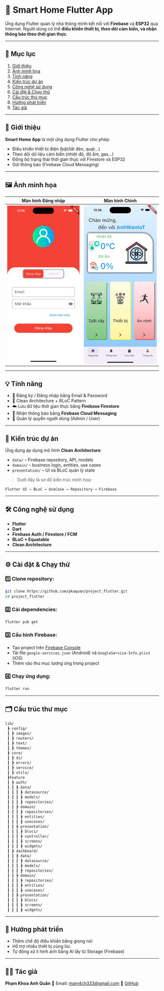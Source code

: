 # 🦋 Smart Home Flutter App

Ứng dụng Flutter quản lý nhà thông minh kết nối với **Firebase** và **ESP32** qua Internet.
Người dùng có thể **điều khiển thiết bị, theo dõi cảm biến, và nhận thông báo theo thời gian thực**.

---

## 📑 Mục lục

1. [Giới thiệu](#-giới-thiệu)
2. [Ảnh minh họa](#-ảnh-minh-họa)
3. [Tính năng](#-tính-năng)
4. [Kiến trúc dự án](#-kiến-trúc-dự-án)
5. [Công nghệ sử dụng](#-công-nghệ-sử-dụng)
6. [Cài đặt & Chạy thử](#-cài-đặt--chạy-thử)
7. [Cấu trúc thư mục](#-cấu-trúc-thư-mục)
8. [Hướng phát triển](#-hướng-phát-triển)
9. [Tác giả](#-tác-giả)

---

## 🚀 Giới thiệu

**Smart Home App** là một ứng dụng Flutter cho phép:

* Điều khiển thiết bị điện (bật/tắt đèn, quạt…)
* Theo dõi dữ liệu cảm biến (nhiệt độ, độ ẩm, gas…)
* Đồng bộ trạng thái thời gian thực với Firestore và ESP32
* Gửi thông báo (Firebase Cloud Messaging)

---

## 🖼 Ảnh minh họa

| Màn hình Đăng nhập                 | Màn hình Chính                   | 
| ---------------------------------- | -------------------------------- | 
| ![Login](assets/readme/login.png)  | ![Home](assets/readme/home.png)  | 

---

## 💡 Tính năng

* 🔐 Đăng ký / Đăng nhập bằng Email & Password
* 🧠 Clean Architecture + BLoC Pattern
* ☁️ Lưu dữ liệu thời gian thực bằng **Firebase Firestore**
* 📩 Nhận thông báo bằng **Firebase Cloud Messaging**
* 🧱 Quản lý quyền người dùng (Admin / User)

---

## 🧭 Kiến trúc dự án

Ứng dụng áp dụng mô hình **Clean Architecture**:

* `data/` – Firebase repository, API, models
* `domain/` – business logic, entities, use cases
* `presentation/` – UI và BLoC quản lý state

> Dưới đây là sơ đồ kiến trúc minh họa:

```
Flutter UI → BLoC → UseCase → Repository → Firebase
```

---

## 🛠 Công nghệ sử dụng

* **Flutter**
* **Dart**
* **Firebase Auth / Firestore / FCM**
* **BLoC + Equatable**
* **Clean Architecture**

---

## ⚙️ Cài đặt & Chạy thử

### 1️⃣ Clone repository:

```bash
git clone https://github.com/pkaquan/project_flutter.git
cd project_flutter
```

### 2️⃣ Cài dependencies:

```bash
flutter pub get
```

### 3️⃣ Cấu hình Firebase:

* Tạo project trên [Firebase Console](https://console.firebase.google.com/)
* Tải file `google-services.json` (Android) và `GoogleService-Info.plist` (iOS)
* Thêm vào thư mục tương ứng trong project

### 4️⃣ Chạy ứng dụng:

```bash
flutter run
```

---

## 🗂 Cấu trúc thư mục

```
lib/
 ┣ config/
 ┃ ┣ images/
 ┃ ┣ routers/
 ┃ ┣ text/
 ┃ ┣ themes/
 ┣ core/
 ┃ ┣ di/
 ┃ ┣ errors/
 ┃ ┣ service/
 ┃ ┣ utils/
 ┣feature
 ┃ ┣ auth/
 ┃ ┃ ┣ data/
 ┃ ┃ ┃ ┣ datasource/
 ┃ ┃ ┃ ┣ models/
 ┃ ┃ ┃ ┣ repositories/
 ┃ ┃ ┣ domain/
 ┃ ┃ ┃ ┣ repositories/
 ┃ ┃ ┃ ┣ entities/
 ┃ ┃ ┃ ┣ usecases/
 ┃ ┃ ┣ presentation/
 ┃ ┃ ┃ ┣ blocs/
 ┃ ┃ ┃ ┣ controller/
 ┃ ┃ ┃ ┣ screens/
 ┃ ┃ ┃ ┣ widgets/
 ┃ ┣ dashboard/
 ┃ ┃ ┣ data/
 ┃ ┃ ┃ ┣ datasource/
 ┃ ┃ ┃ ┣ models/
 ┃ ┃ ┃ ┣ repositories/
 ┃ ┃ ┣ domain/
 ┃ ┃ ┃ ┣ repositories/
 ┃ ┃ ┃ ┣ entities/
 ┃ ┃ ┃ ┣ usecases/
 ┃ ┃ ┣ presentation/
 ┃ ┃ ┃ ┣ blocs/
 ┃ ┃ ┃ ┣ screens/
 ┃ ┃ ┃ ┣ widgets/
```

---

## 🔮 Hướng phát triển

* Thêm chế độ điều khiển bằng giọng nói
* Hỗ trợ nhiều thiết bị cùng lúc
* Tự động xử lí hình ảnh bằng AI lấy từ Storage (Firebase)

---

## 👨‍💻 Tác giả

**Phạm Khoa Anh Quân**
📧 Email: [mam4ch333@gmail.com](mailto:mam4ch333@gmail.com)
🔗 [GitHub](https://github.com/pkaquan)
